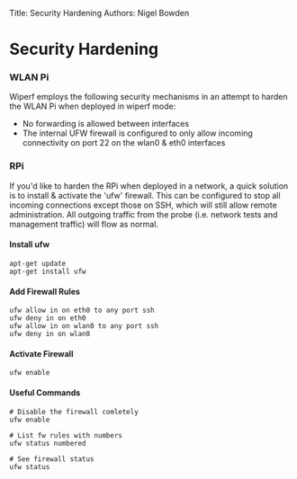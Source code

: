 Title: Security Hardening
Authors: Nigel Bowden

# Security Hardening

### WLAN Pi
Wiperf employs the following security mechanisms in an attempt to harden the WLAN Pi when deployed in wiperf mode:

- No forwarding is allowed between interfaces
- The internal UFW firewall is configured to only allow incoming connectivity on port 22 on the wlan0 & eth0 interfaces


### RPi
If you'd like to harden the RPi when deployed in a network, a quick solution is to install & activate the 'ufw' firewall. This can be configured to stop all incoming connections except those on SSH, which will still allow remote administration. All outgoing traffic from the probe (i.e. network tests and management traffic) will flow as normal.

#### Install ufw

```
apt-get update
apt-get install ufw
```

#### Add Firewall Rules

```
ufw allow in on eth0 to any port ssh
ufw deny in on eth0
ufw allow in on wlan0 to any port ssh
ufw deny in on wlan0
```

#### Activate Firewall
```
ufw enable
```

#### Useful Commands

```
# Disable the firewall comletely
ufw enable

# List fw rules with numbers
ufw status numbered

# See firewall status
ufw status
```
